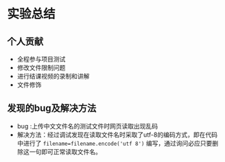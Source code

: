 # 实验总结  

## 个人贡献  

- 全程参与项目测试  
- 修改文件限制问题  
- 进行结课视频的录制和讲解
- 文件修饰

## 发现的bug及解决方法   

- bug :上传中文文件名的测试文件时网页读取出现乱码  
- 解决方法：经过调试发现在读取文件名时采取了utf-8的编码方式，即在代码中进行了 `filename=filename.encode('utf 8')` 编写，通过询问必应只要删除这一句即可正常读取文件名。
   
